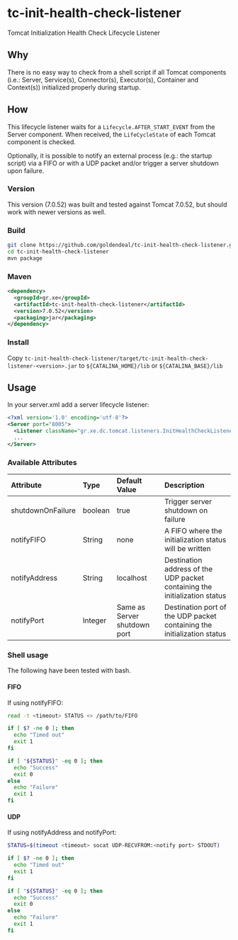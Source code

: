 tc-init-health-check-listener
=============================

Tomcat Initialization Health Check Lifecycle Listener

## Why

There is no easy way to check from a shell script if all Tomcat components (i.e.: Server, Service(s), Connector(s), Executor(s), Container and Context(s)) initialized properly during startup.

## How

This lifecycle listener waits for a `Lifecycle.AFTER_START_EVENT` from the Server component. When received, the `LifeCycleState` of each Tomcat component is checked.

Optionally, it is possible to notify an external process (e.g.: the startup script) via a FIFO or with a UDP packet and/or trigger a server shutdown upon failure.

### Version

This version (7.0.52) was built and tested against Tomcat 7.0.52, but should work with newer versions as well.

### Build

```bash
git clone https://github.com/goldendeal/tc-init-health-check-listener.git
cd tc-init-health-check-listener
mvn package
```

### Maven

```xml
<dependency>
  <groupId>gr.xe</groupId>
  <artifactId>tc-init-health-check-listener</artifactId>
  <version>7.0.52</version>
  <packaging>jar</packaging>
</dependency>
```

### Install

Copy `tc-init-health-check-listener/target/tc-init-health-check-listener-<version>.jar` to `${CATALINA_HOME}/lib` or `${CATALINA_BASE}/lib`

## Usage

In your server.xml add a server lifecycle listener:

```xml
<?xml version='1.0' encoding='utf-8'?>
<Server port="8005">
  <Listener className="gr.xe.dc.tomcat.listeners.InitHealthCheckListener"/>
  ...
</Server>
```

### Available Attributes

Attribute         | Type    | Default Value                | Description
:-----------------|:--------|:-----------------------------|:-----------
shutdownOnFailure | boolean | true                         | Trigger server shutdown on failure
notifyFIFO        | String  | none                         | A FIFO where the initialization status will be written
notifyAddress     | String  | localhost                    | Destination address of the UDP packet containing the initialization status
notifyPort        | Integer | Same as Server shutdown port | Destination port of the UDP packet containing the initialization status

### Shell usage

The following have been tested with bash.

#### FIFO

If using notifyFIFO:

```bash
read -t <timeout> STATUS <> /path/to/FIFO

if [ $? -ne 0 ]; then
  echo "Timed out"
  exit 1
fi

if [ "${STATUS}" -eq 0 ]; then
  echo "Success"
  exit 0
else
  echo "Failure"
  exit 1
fi
```

#### UDP

If using notifyAddress and notifyPort:

```bash
STATUS=$(timeout <timeout> socat UDP-RECVFROM:<notify port> STDOUT)

if [ $? -ne 0 ]; then
  echo "Timed out"
  exit 1
fi

if [ "${STATUS}" -eq 0 ]; then
  echo "Success"
  exit 0
else
  echo "Failure"
  exit 1
fi
```
